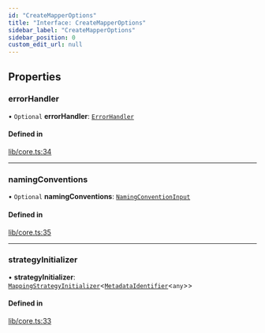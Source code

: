 ```yaml
---
id: "CreateMapperOptions"
title: "Interface: CreateMapperOptions"
sidebar_label: "CreateMapperOptions"
sidebar_position: 0
custom_edit_url: null
---
```


## Properties

### errorHandler

• `Optional` **errorHandler**: [`ErrorHandler`](ErrorHandler.md)

#### Defined in

[lib/core.ts:34](https://github.com/nartc/mapper/blob/efc4cb9d/packages/core/src/lib/core.ts#L34)

___

### namingConventions

• `Optional` **namingConventions**: [`NamingConventionInput`](../modules.md#namingconventioninput)

#### Defined in

[lib/core.ts:35](https://github.com/nartc/mapper/blob/efc4cb9d/packages/core/src/lib/core.ts#L35)

___

### strategyInitializer

• **strategyInitializer**: [`MappingStrategyInitializer`](../modules.md#mappingstrategyinitializer)<[`MetadataIdentifier`](../modules.md#metadataidentifier)<`any`\>\>

#### Defined in

[lib/core.ts:33](https://github.com/nartc/mapper/blob/efc4cb9d/packages/core/src/lib/core.ts#L33)

